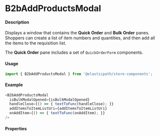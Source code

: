 # B2bAddProductsModal

#### Description

Displays a window that contains the **Quick Order** and **Bulk Order** panes. Shoppers can create a list of item numbers and quantities, and then add all the items to the requisition list.

The **Quick Order** pane includes a set of `QuickOrderForm` components.

#### Usage

```js
import { B2bAddProductsModal } from '@elasticpath/store-components';
```

#### Example

```js
<B2bAddProductsModal
  isBulkModalOpened={isBulkModalOpened}
  handleClose={() => { textToFunc(handleClose); }}
  addItemsToItemListUri={addItemsToItemListUri}
  onAddItem={() => { textToFunc(onAddItem); }}
/>
```

#### Properties

<!-- PROPS -->
